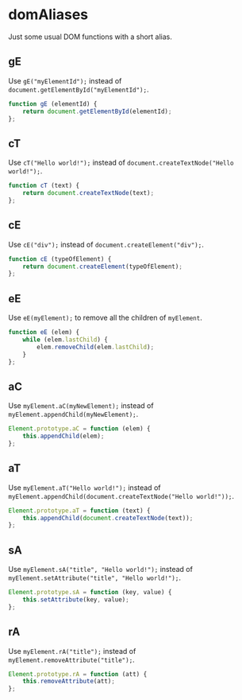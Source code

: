 <h1>domAliases</h1>

Just some usual DOM functions with a short alias.

<h2>gE</h2>

Use `gE("myElementId");` instead of `document.getElementById("myElementId");`.

```javascript
function gE (elementId) {
    return document.getElementById(elementId);
};
```

<h2>cT</h2>

Use `cT("Hello world!");` instead of `document.createTextNode("Hello world!");`.

```javascript
function cT (text) {
    return document.createTextNode(text);
};
```

<h2>cE</h2>

Use `cE("div");` instead of `document.createElement("div");`.

```javascript
function cE (typeOfElement) {
    return document.createElement(typeOfElement);
};
```

<h2>eE</h2>

Use `eE(myElement);` to remove all the children of `myElement`.

```javascript
function eE (elem) {
    while (elem.lastChild) {
        elem.removeChild(elem.lastChild);
    }
};
```

<h2>aC</h2>

Use `myElement.aC(myNewElement);` instead of `myElement.appendChild(myNewElement);`.

```javascript
Element.prototype.aC = function (elem) {
    this.appendChild(elem);
};
```

<h2>aT</h2>

Use `myElement.aT("Hello world!");` instead of `myElement.appendChild(document.createTextNode("Hello world!"));`.

```javascript
Element.prototype.aT = function (text) {
    this.appendChild(document.createTextNode(text));
};
```

<h2>sA</h2>

Use `myElement.sA("title", "Hello world!");` instead of `myElement.setAttribute("title", "Hello world!");`.

```javascript
Element.prototype.sA = function (key, value) {
    this.setAttribute(key, value);
};
```

<h2>rA</h2>

Use `myElement.rA("title");` instead of `myElement.removeAttribute("title");`.

```javascript
Element.prototype.rA = function (att) {
    this.removeAttribute(att);
};
```
